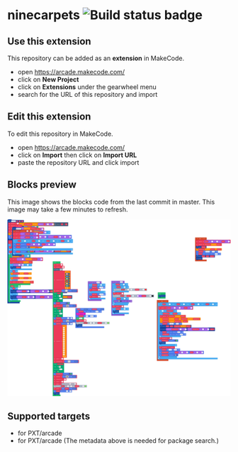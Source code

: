 # ninecarpets ![Build status badge](https://github.com/phillowcompiler/ninecarpets/workflows/MakeCode/badge.svg)



## Use this extension

This repository can be added as an **extension** in MakeCode.

* open https://arcade.makecode.com/
* click on **New Project**
* click on **Extensions** under the gearwheel menu
* search for the URL of this repository and import

## Edit this extension

To edit this repository in MakeCode.

* open https://arcade.makecode.com/
* click on **Import** then click on **Import URL**
* paste the repository URL and click import

## Blocks preview

This image shows the blocks code from the last commit in master.
This image may take a few minutes to refresh.

![A rendered view of the blocks](https://github.com/phillowcompiler/ninecarpets/raw/master/.makecode/blocks.png)

## Supported targets

* for PXT/arcade
* for PXT/arcade
(The metadata above is needed for package search.)

